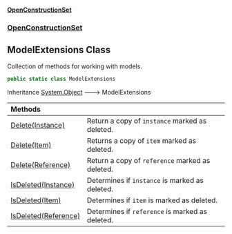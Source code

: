 #### [OpenConstructionSet](index 'index')
### [OpenConstructionSet](index#OpenConstructionSet 'OpenConstructionSet')
## ModelExtensions Class
Collection of methods for working with models.  
```csharp
public static class ModelExtensions
```

Inheritance [System.Object](https://docs.microsoft.com/en-us/dotnet/api/System.Object 'System.Object') &#129106; ModelExtensions  

| Methods | |
| :--- | :--- |
| [Delete(Instance)](WHWVLLxyIGawOKXrZ0Qmvg 'OpenConstructionSet.ModelExtensions.Delete(OpenConstructionSet.Models.Instance)') | Return a copy of `instance` marked as deleted.<br/> |
| [Delete(Item)](yiOZJ2g4cSa19BDVx51iJg 'OpenConstructionSet.ModelExtensions.Delete(OpenConstructionSet.Models.Item)') | Returns a copy of `item` marked as deleted.<br/> |
| [Delete(Reference)](tdmcTpebeBmV1r3iQlE_7Q 'OpenConstructionSet.ModelExtensions.Delete(OpenConstructionSet.Models.Reference)') | Return a copy of `reference` marked as deleted.<br/> |
| [IsDeleted(Instance)](MHhc7NooaE1E51sq6Ypk3A 'OpenConstructionSet.ModelExtensions.IsDeleted(OpenConstructionSet.Models.Instance)') | Determines if `instance` is marked as deleted.<br/> |
| [IsDeleted(Item)](IbYovd_8LDRfEEYSBqB1eQ 'OpenConstructionSet.ModelExtensions.IsDeleted(OpenConstructionSet.Models.Item)') | Determines if `item` is marked as deleted.<br/> |
| [IsDeleted(Reference)](YzF9xYwAgr_1p2O05YKOjQ 'OpenConstructionSet.ModelExtensions.IsDeleted(OpenConstructionSet.Models.Reference)') | Determines if `reference` is marked as deleted.<br/> |
